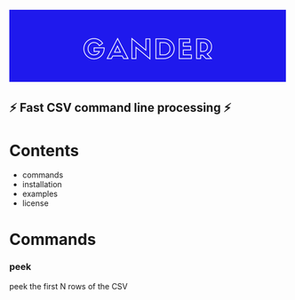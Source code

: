 ![Gander](/gander-logo-readme.png?raw=true "Optional Title")
## :zap: Fast CSV command line processing :zap:

# Contents
* commands
* installation
* examples
* license

# Commands
### peek
peek the first N rows of the CSV
